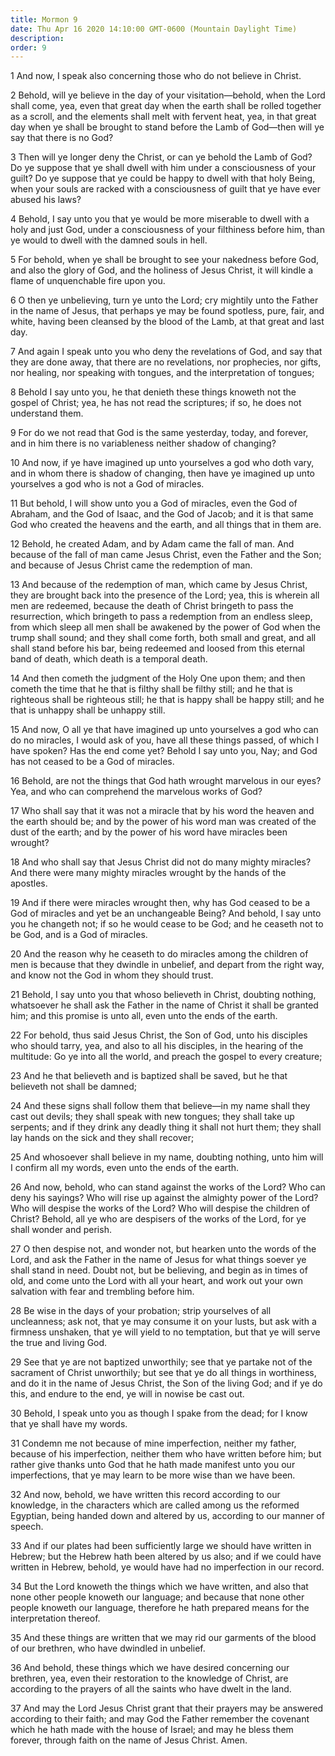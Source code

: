 ```yaml
---
title: Mormon 9
date: Thu Apr 16 2020 14:10:00 GMT-0600 (Mountain Daylight Time)
description: 
order: 9
---
```


<p>1 And now, I speak also concerning those who do not believe in Christ.</p>
<p>
  2 Behold, will ye believe in the day of your visitation&#x2014;behold, when
  the Lord shall come, yea, even that great day when the earth shall be rolled
  together as a scroll, and the elements shall melt with fervent heat, yea, in
  that great day when ye shall be brought to stand before the Lamb of
  God&#x2014;then will ye say that there is no God?
</p>
<p>
  3 Then will ye longer deny the Christ, or can ye behold the Lamb of God? Do ye
  suppose that ye shall dwell with him under a consciousness of your guilt? Do
  ye suppose that ye could be happy to dwell with that holy Being, when your
  souls are racked with a consciousness of guilt that ye have ever abused his
  laws?
</p>
<p>
  4 Behold, I say unto you that ye would be more miserable to dwell with a holy
  and just God, under a consciousness of your filthiness before him, than ye
  would to dwell with the damned souls in hell.
</p>
<p>
  5 For behold, when ye shall be brought to see your nakedness before God, and
  also the glory of God, and the holiness of Jesus Christ, it will kindle a
  flame of unquenchable fire upon you.
</p>
<p>
  6 O then ye unbelieving, turn ye unto the Lord; cry mightily unto the Father
  in the name of Jesus, that perhaps ye may be found spotless, pure, fair, and
  white, having been cleansed by the blood of the Lamb, at that great and last
  day.
</p>
<p>
  7 And again I speak unto you who deny the revelations of God, and say that
  they are done away, that there are no revelations, nor prophecies, nor gifts,
  nor healing, nor speaking with tongues, and the interpretation of tongues;
</p>
<p>
  8 Behold I say unto you, he that denieth these things knoweth not the gospel
  of Christ; yea, he has not read the scriptures; if so, he does not understand
  them.
</p>
<p>
  9 For do we not read that God is the same yesterday, today, and forever, and
  in him there is no variableness neither shadow of changing?
</p>
<p>
  10 And now, if ye have imagined up unto yourselves a god who doth vary, and in
  whom there is shadow of changing, then have ye imagined up unto yourselves a
  god who is not a God of miracles.
</p>
<p>
  11 But behold, I will show unto you a God of miracles, even the God of
  Abraham, and the God of Isaac, and the God of Jacob; and it is that same God
  who created the heavens and the earth, and all things that in them are.
</p>
<p>
  12 Behold, he created Adam, and by Adam came the fall of man. And because of
  the fall of man came Jesus Christ, even the Father and the Son; and because of
  Jesus Christ came the redemption of man.
</p>
<p>
  13 And because of the redemption of man, which came by Jesus Christ, they are
  brought back into the presence of the Lord; yea, this is wherein all men are
  redeemed, because the death of Christ bringeth to pass the resurrection, which
  bringeth to pass a redemption from an endless sleep, from which sleep all men
  shall be awakened by the power of God when the trump shall sound; and they
  shall come forth, both small and great, and all shall stand before his bar,
  being redeemed and loosed from this eternal band of death, which death is a
  temporal death.
</p>
<p>
  14 And then cometh the judgment of the Holy One upon them; and then cometh the
  time that he that is filthy shall be filthy still; and he that is righteous
  shall be righteous still; he that is happy shall be happy still; and he that
  is unhappy shall be unhappy still.
</p>
<p>
  15 And now, O all ye that have imagined up unto yourselves a god who can do no
  miracles, I would ask of you, have all these things passed, of which I have
  spoken? Has the end come yet? Behold I say unto you, Nay; and God has not
  ceased to be a God of miracles.
</p>
<p>
  16 Behold, are not the things that God hath wrought marvelous in our eyes?
  Yea, and who can comprehend the marvelous works of God?
</p>
<p>
  17 Who shall say that it was not a miracle that by his word the heaven and the
  earth should be; and by the power of his word man was created of the dust of
  the earth; and by the power of his word have miracles been wrought?
</p>
<span></span>
<p>
  18 And who shall say that Jesus Christ did not do many mighty miracles? And
  there were many mighty miracles wrought by the hands of the apostles.
</p>
<p>
  19 And if there were miracles wrought then, why has God ceased to be a God of
  miracles and yet be an unchangeable Being? And behold, I say unto you he
  changeth not; if so he would cease to be God; and he ceaseth not to be God,
  and is a God of miracles.
</p>
<p>
  20 And the reason why he ceaseth to do miracles among the children of men is
  because that they dwindle in unbelief, and depart from the right way, and know
  not the God in whom they should trust.
</p>
<p>
  21 Behold, I say unto you that whoso believeth in Christ, doubting nothing,
  whatsoever he shall ask the Father in the name of Christ it shall be granted
  him; and this promise is unto all, even unto the ends of the earth.
</p>
<p>
  22 For behold, thus said Jesus Christ, the Son of God, unto his disciples who
  should tarry, yea, and also to all his disciples, in the hearing of the
  multitude: Go ye into all the world, and preach the gospel to every creature;
</p>
<p>
  23 And he that believeth and is baptized shall be saved, but he that believeth
  not shall be damned;
</p>
<p>
  24 And these signs shall follow them that believe&#x2014;in my name shall they
  cast out devils; they shall speak with new tongues; they shall take up
  serpents; and if they drink any deadly thing it shall not hurt them; they
  shall lay hands on the sick and they shall recover;
</p>
<p>
  25 And whosoever shall believe in my name, doubting nothing, unto him will I
  confirm all my words, even unto the ends of the earth.
</p>
<p>
  26 And now, behold, who can stand against the works of the Lord? Who can deny
  his sayings? Who will rise up against the almighty power of the Lord? Who will
  despise the works of the Lord? Who will despise the children of Christ?
  Behold, all ye who are despisers of the works of the Lord, for ye shall wonder
  and perish.
</p>
<p>
  27 O then despise not, and wonder not, but hearken unto the words of the Lord,
  and ask the Father in the name of Jesus for what things soever ye shall stand
  in need. Doubt not, but be believing, and begin as in times of old, and come
  unto the Lord with all your heart, and work out your own salvation with fear
  and trembling before him.
</p>
<p>
  28 Be wise in the days of your probation; strip yourselves of all uncleanness;
  ask not, that ye may consume it on your lusts, but ask with a firmness
  unshaken, that ye will yield to no temptation, but that ye will serve the true
  and living God.
</p>
<p>
  29 See that ye are not baptized unworthily; see that ye partake not of the
  sacrament of Christ unworthily; but see that ye do all things in worthiness,
  and do it in the name of Jesus Christ, the Son of the living God; and if ye do
  this, and endure to the end, ye will in nowise be cast out.
</p>
<p>
  30 Behold, I speak unto you as though I spake from the dead; for I know that
  ye shall have my words.
</p>
<p>
  31 Condemn me not because of mine imperfection, neither my father, because of
  his imperfection, neither them who have written before him; but rather give
  thanks unto God that he hath made manifest unto you our imperfections, that ye
  may learn to be more wise than we have been.
</p>
<p>
  32 And now, behold, we have written this record according to our knowledge, in
  the characters which are called among us the reformed Egyptian, being handed
  down and altered by us, according to our manner of speech.
</p>
<p>
  33 And if our plates had been sufficiently large we should have written in
  Hebrew; but the Hebrew hath been altered by us also; and if we could have
  written in Hebrew, behold, ye would have had no imperfection in our record.
</p>
<p>
  34 But the Lord knoweth the things which we have written, and also that none
  other people knoweth our language; and because that none other people knoweth
  our language, therefore he hath prepared means for the interpretation thereof.
</p>
<p>
  35 And these things are written that we may rid our garments of the blood of
  our brethren, who have dwindled in unbelief.
</p>
<p>
  36 And behold, these things which we have desired concerning our brethren,
  yea, even their restoration to the knowledge of Christ, are according to the
  prayers of all the saints who have dwelt in the land.
</p>
<p>
  37 And may the Lord Jesus Christ grant that their prayers may be answered
  according to their faith; and may God the Father remember the covenant which
  he hath made with the house of Israel; and may he bless them forever, through
  faith on the name of Jesus Christ. Amen.
</p>
